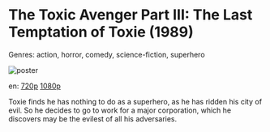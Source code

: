 # The Toxic Avenger Part III: The Last Temptation of Toxie (1989)

Genres: action, horror, comedy, science-fiction, superhero

![poster](http://image.tmdb.org/t/p/w500/qoXXzqHkMStO4Ws8nmE7xM73NMf.jpg)

en:
  [720p](magnet:?xt=urn:btih:936130A43DF0A3E9A8FB0333F983DCE5B7AC253F&tr=udp://glotorrents.pw:6969/announce&tr=udp://tracker.opentrackr.org:1337/announce&tr=udp://torrent.gresille.org:80/announce&tr=udp://tracker.openbittorrent.com:80&tr=udp://tracker.coppersurfer.tk:6969&tr=udp://tracker.leechers-paradise.org:6969&tr=udp://p4p.arenabg.ch:1337&tr=udp://tracker.internetwarriors.net:1337)
  [1080p](magnet:?xt=urn:btih:79C12438F7EEEB6CEE043A37A06CF114BDAA0A80&tr=udp://glotorrents.pw:6969/announce&tr=udp://tracker.opentrackr.org:1337/announce&tr=udp://torrent.gresille.org:80/announce&tr=udp://tracker.openbittorrent.com:80&tr=udp://tracker.coppersurfer.tk:6969&tr=udp://tracker.leechers-paradise.org:6969&tr=udp://p4p.arenabg.ch:1337&tr=udp://tracker.internetwarriors.net:1337)
  


Toxie finds he has nothing to do as a superhero, as he has ridden his city of evil. So he decides to go to work for a major corporation, which he discovers may be the evilest of all his adversaries.
